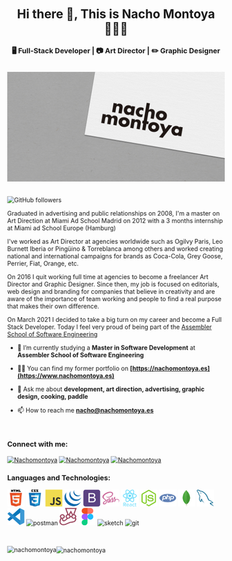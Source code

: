 <h1 align="center">Hi there 👋, This is Nacho Montoya 🙋🏼‍♂️</h1>
<h3 align="center"> 🖥️ Full-Stack Developer | 📷 Art Director | ✏️ Graphic Designer </h3>

<p>
    </br>
    <img src="./assets/images/NACHOMONTOYA_NACHOMONTOYA2.jpg">
</p>

</br>

<img alt="GitHub followers" src="https://img.shields.io/github/followers/nachomontoya?style=social">

<p align="left">
Graduated in advertising and public relationships on 2008, I'm a master on Art Direction at Miami Ad School Madrid on 2012 with a 3 months internship at Miami ad School Europe (Hamburg)

I've worked as Art Director at agencies worldwide such as Ogilvy Paris, Leo Burnett Iberia or Pingüino & Torreblanca among others and worked creating national and international campaigns for brands as Coca-Cola, Grey Goose, Perrier, Fiat, Orange, etc.

On 2016 I quit working full time at agencies to become a freelancer Art Director and Graphic Designer. Since then, my job is focused on editorials, web design and branding for companies that believe in creativity and are aware of the importance of team working and people to find a real purpose that makes their own difference.

On March 2021 I decided to take a big turn on my career and become a Full Stack Developer. Today I feel very proud of being part of the [Assembler School of Software Engineering](https://www.assemblerschool.com/)

</p>

- 🌱 I’m currently studying a **Master in Software Development** at **Assembler School of Software Engineering**

- 👨‍💻 You can find my former portfolio on **[https://nachomontoya.es](https://www.nachomontoya.es)**

- 💬 Ask me about **development, art direction, advertising, graphic design, cooking, paddle**

- 📫 How to reach me **nacho@nachomontoya.es**

</br>

<h3 align="left">Connect with me:</h3>
<p align="left">
<a href="https://www.linkedin.com/in/nacho-montoya-49590546/" target="blank"><img align="center" src="https://raw.githubusercontent.com/rahuldkjain/github-profile-readme-generator/master/src/images/icons/Social/linked-in-alt.svg" alt="Nachomontoya" height="30" width="40" /></a>
<a href="https://twitter.com/nacho_mon" target="blank"><img align="center" src="https://raw.githubusercontent.com/rahuldkjain/github-profile-readme-generator/master/src/images/icons/Social/twitter.svg" alt="Nachomontoya" height="30" width="40" /></a>
<a href="https://www.instagram.com/nachomontoya/" target="blank"><img align="center" src="https://raw.githubusercontent.com/rahuldkjain/github-profile-readme-generator/master/src/images/icons/Social/instagram.svg" alt="Nachomontoya" height="30" width="40" /></a>
</p>

<h3 align="left">Languages and Technologies:</h3>
<p align="left">
   <img src="https://raw.githubusercontent.com/devicons/devicon/master/icons/html5/html5-original-wordmark.svg" alt="html5" width="40" height="40"/>
   <img src="https://raw.githubusercontent.com/devicons/devicon/master/icons/css3/css3-original-wordmark.svg" alt="css3" width="40" height="40"/>
   <img src="https://raw.githubusercontent.com/devicons/devicon/master/icons/javascript/javascript-original.svg" alt="javascript" width="40" height="40"/>
   <img src="https://raw.githubusercontent.com/devicons/devicon/master/icons/jquery/jquery-plain.svg" width="40" height="40" alt="jQuery" />
   <img src="https://raw.githubusercontent.com/devicons/devicon/master/icons/bootstrap/bootstrap-plain.svg" width="40" alt="Bootstrap" />
   <img src="https://raw.githubusercontent.com/devicons/devicon/master/icons/sass/sass-original.svg" alt="sass" width="40" height="40"/>
   <img src="https://raw.githubusercontent.com/devicons/devicon/master/icons/react/react-original-wordmark.svg" alt="react" width="40" height="40"/>
   <img src="https://raw.githubusercontent.com/devicons/devicon/master/icons/nodejs/nodejs-plain.svg" width="40" alt="Node.js" />
   <img src="https://raw.githubusercontent.com/devicons/devicon/master/icons/php/php-plain.svg" width="40" alt="PHP" />
   <img src="https://raw.githubusercontent.com/devicons/devicon/master/icons/mongodb/mongodb-original.svg" width="40" alt="MongoDB" />
   <img src="https://raw.githubusercontent.com/devicons/devicon/master/icons/mysql/mysql-original.svg" width="40" alt="MySQL" />
   <img src="https://raw.githubusercontent.com/devicons/devicon/master/icons/vscode/vscode-original.svg" width="40" alt="VSCode" />
   <img src="https://www.vectorlogo.zone/logos/getpostman/getpostman-icon.svg" alt="postman" width="40" height="40"/>
   <img src="https://raw.githubusercontent.com/devicons/devicon/master/icons/jest/jest-plain.svg" width="40" alt="Jest" />
   <img src="https://raw.githubusercontent.com/devicons/devicon/master/icons/figma/figma-original.svg" width="40" alt="Figma" />
   <img src="https://www.vectorlogo.zone/logos/sketchapp/sketchapp-icon.svg" alt="sketch" width="40" height="40"/>
   <img src="https://www.vectorlogo.zone/logos/git-scm/git-scm-icon.svg" alt="git" width="40" height="40"/>
</p>
 
</br>
<p><img align="left" src="https://github-readme-stats.vercel.app/api/top-langs?username=nachomontoya&show_icons=true&locale=en&layout=compact" alt="nachomontoya" /><img align="center" src="https://github-readme-stats.vercel.app/api?username=nachomontoya&show_icons=true&locale=en" alt="nachomontoya" /></p>
